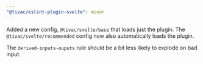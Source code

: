 ```yaml
---
"@tivac/eslint-plugin-svelte": minor
---
```


Added a new config, `@tivac/svelte/base` that loads just the plugin. The `@tivac/svelte/recommended` config now also automatically loads the plugin.

The `derived-inputs-ouputs` rule should be a bit less likely to explode on bad input.
